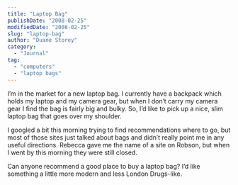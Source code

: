 ```yaml
---
title: "Laptop Bag"
publishDate: "2008-02-25"
modifiedDate: "2008-02-25"
slug: "laptop-bag"
author: "Duane Storey"
category:
  - "Journal"
tag:
  - "computers"
  - "laptop bags"
---
```


I’m in the market for a new laptop bag. I currently have a backpack which holds my laptop and my camera gear, but when I don’t carry my camera gear I find the bag is fairly big and bulky. So, I’d like to pick up a nice, slim laptop bag that goes over my shoulder.

I googled a bit this morning trying to find recommendations where to go, but most of those sites just talked about bags and didn’t really point me in any useful directions. Rebecca gave me the name of a site on Robson, but when I went by this morning they were still closed.

Can anyone recommend a good place to buy a laptop bag? I’d like something a little more modern and less London Drugs-like.